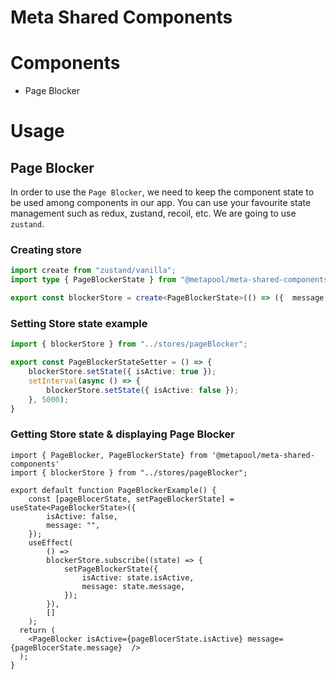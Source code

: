 # Meta Shared Components

# Components

- Page Blocker

# Usage

## Page Blocker

In order to use the `Page Blocker`, we need to keep the component state to be used among components in our app.
You can use your favourite state management such as redux, zustand, recoil, etc. We are going to use `zustand`.

### Creating store

```ts
import create from "zustand/vanilla";
import type { PageBlockerState } from "@metapool/meta-shared-components";

export const blockerStore = create<PageBlockerState>(() => ({  message: "Confirm this action in your wallet", isActive: false }));
```

### Setting Store state example

```ts
import { blockerStore } from "../stores/pageBlocker";

export const PageBlockerStateSetter = () => {
    blockerStore.setState({ isActive: true });
    setInterval(async () => {
        blockerStore.setState({ isActive: false });
    }, 5000);
}
```

### Getting Store state & displaying Page Blocker

```tsx
import { PageBlocker, PageBlockerState} from '@metapool/meta-shared-components'
import { blockerStore } from "../stores/pageBlocker";

export default function PageBlockerExample() {
    const [pageBlocerState, setPageBlockerState] = useState<PageBlockerState>({
        isActive: false,
        message: "",
    });
    useEffect(
        () =>
        blockerStore.subscribe((state) => {
            setPageBlockerState({
                isActive: state.isActive,
                message: state.message,
            });
        }),
        []
    );
  return (
    <PageBlocker isActive={pageBlocerState.isActive} message={pageBlocerState.message}  />
  );
}
```